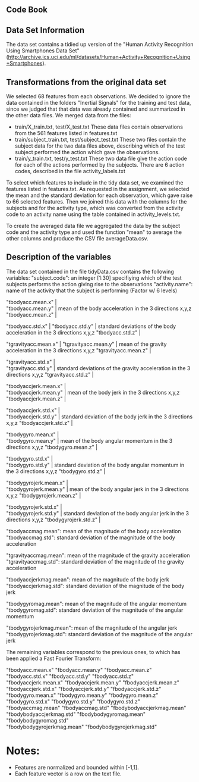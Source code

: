 Code Book
-------------------------

## Data Set Information
The data set contains a tidied up version of the "Human Activity Recognition Using Smartphones Data Set" (http://archive.ics.uci.edu/ml/datasets/Human+Activity+Recognition+Using+Smartphones).

## Transformations from the original data set
We selected 68 features from each observations. We decided to ignore the data contained in the folders "Inertial Signals" for the training and test data, since we judged that that data was already contained and summarized in the other data files. We merged data from the files:

* train/X_train.txt, test/X_test.txt
  These data files contain observations from the 561 features listed in features.txt
* train/subject_train.txt, test/subject_test.txt
  These two files contain the subject data for the two data files above, describing which of the test subject performed the action which gave the observations.
* train/y_train.txt, test/y_test.txt
  These two data file give the action code for each of the actions performed by the subjects. There are 6 action codes, described in the file activity_labels.txt

To select which features to include in the tidy data set, we examined the features listed in features.txt. As requested in the assignment, we selected the mean and the standard deviation for each observation, which gave raise to 66 selected features.
Then we joined this data with the columns for the subjects and for the activity type, which was converted from the activity code to an activity name using the table contained in activity_levels.txt.

To create the averaged data file we aggregated the data by the subject code and the activity type and used the function "mean" to average the other columns and produce the CSV file averageData.csv.

## Description of the variables

The data set contained in the file tidyData.csv contains the following variables:
"subject.code":   an integer [1:30] specifiying which of the test subjects 
                  performs the action giving rise to the observations
"activity.name":  name of the activity that the subject is performing (Factor w/ 6 levels)

"tbodyacc.mean.x" |         
"tbodyacc.mean.y" | mean of the body acceleration in the 3 directions x,y,z 
"tbodyacc.mean.z" |

"tbodyacc.std.x" |
"tbodyacc.std.y" | standard deviations of the body acceleration in the 3 directions x,y,z
"tbodyacc.std.z" |

"tgravityacc.mean.x" |
"tgravityacc.mean.y" | mean of the gravity acceleration in the 3 directions x,y,z 
"tgravityacc.mean.z" |

"tgravityacc.std.x" |       
"tgravityacc.std.y" | standard deviations of the gravity acceleration in the 3 directions x,y,z
"tgravityacc.std.z" |

"tbodyaccjerk.mean.x" |     
"tbodyaccjerk.mean.y" | mean of the body jerk in the 3 directions x,y,z
"tbodyaccjerk.mean.z" |

"tbodyaccjerk.std.x" |   
"tbodyaccjerk.std.y" | standard deviation of the body jerk in the 3 directions x,y,z
"tbodyaccjerk.std.z" |

"tbodygyro.mean.x" |        
"tbodygyro.mean.y" | mean of the body angular momentum in the 3 directions x,y,z
"tbodygyro.mean.z" |

"tbodygyro.std.x" |        
"tbodygyro.std.y" | standard deviation of the body angular momentum in the 3 directions x,y,z
"tbodygyro.std.z" |

"tbodygyrojerk.mean.x" |   
"tbodygyrojerk.mean.y" | mean of the body angular jerk in the 3 directions x,y,z
"tbodygyrojerk.mean.z" |

"tbodygyrojerk.std.x" |     
"tbodygyrojerk.std.y" | standard deviation of the body angular jerk in the 3 directions x,y,z
"tbodygyrojerk.std.z" |

"tbodyaccmag.mean": mean of the magnitude of the body acceleration
"tbodyaccmag.std": standard deviation of the magnitude of the body acceleration

"tgravityaccmag.mean": mean of the magnitude of the gravity acceleration
"tgravityaccmag.std": standard deviation of the magnitude of the gravity acceleration       

"tbodyaccjerkmag.mean": mean of the magnitude of the body jerk
"tbodyaccjerkmag.std": standard deviation of the magnitude of the body jerk

"tbodygyromag.mean": mean of the magnitude of the angular momentum
"tbodygyromag.std": standard deviation of the magnitude of the angular momentum

"tbodygyrojerkmag.mean": mean of the magnitude of the angular jerk
"tbodygyrojerkmag.std": standard deviation of the magnitude of the angular jerk 

The remaining variables correspond to the previous ones, to which has been applied a Fast Fourier Transform:

"fbodyacc.mean.x"
"fbodyacc.mean.y"
"fbodyacc.mean.z"          
"fbodyacc.std.x"
"fbodyacc.std.y"
"fbodyacc.std.z"           
"fbodyaccjerk.mean.x"
"fbodyaccjerk.mean.y"
"fbodyaccjerk.mean.z"      
"fbodyaccjerk.std.x"
"fbodyaccjerk.std.y"
"fbodyaccjerk.std.z"       
"fbodygyro.mean.x"
"fbodygyro.mean.y"
"fbodygyro.mean.z"         
"fbodygyro.std.x"
"fbodygyro.std.y"
"fbodygyro.std.z"          
"fbodyaccmag.mean"
"fbodyaccmag.std"
"fbodybodyaccjerkmag.mean" 
"fbodybodyaccjerkmag.std"
"fbodybodygyromag.mean"
"fbodybodygyromag.std"     
"fbodybodygyrojerkmag.mean"
"fbodybodygyrojerkmag.std" 

Notes: 
======
- Features are normalized and bounded within [-1,1].
- Each feature vector is a row on the text file.